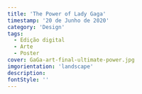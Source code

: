 ```yaml
---
title: 'The Power of Lady Gaga'
timestamp: '20 de Junho de 2020'
category: 'Design'
tags:
  - Edição digital
  - Arte
  - Poster
cover: GaGa-art-final-ultimate-power.jpg
imgorientation: 'landscape'
description:
fontStyle: ''
---
```


